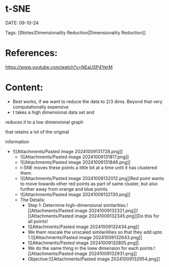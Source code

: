
# t-SNE


DATE:  09-10-24


Tags: [[Notes/Dimensionality Reduction|Dimensionality Reduction]]

# References:

https://www.youtube.com/watch?v=NEaUSP4YerM


# Content:
- Best works, if we want to reduce the data to 2/3 dims. Beyond that very computationally expensive
- t takes a high dimensional data set and

reduces it to a low dimensional graph

that retains a lot of the original

information
- ![[Attachments/Pasted image 20241009131728.png]]
	- ![[Attachments/Pasted image 20241009131817.png]]
	- ![[Attachments/Pasted image 20241009131846.png]]
	- t-SNE moves these points a little bit at a time until it has clustered them.
	- ![[Attachments/Pasted image 20241009132012.png]]Red point wants to move towards other red points as part of same cluster, but also further away from orange and blue points.
	- ![[Attachments/Pasted image 20241009132130.png]]
	- The Details:
		- Step 1: Determine high-dimensional similarities.![[Attachments/Pasted image 20241009132321.png]]![[Attachments/Pasted image 20241009132345.png]]Do this for all points!
		- ![[Attachments/Pasted image 20241009132434.png]]
		- We them rescale the unscaled similarilities so that they add upto 1.![[Attachments/Pasted image 20241009132643.png]]
		- ![[Attachments/Pasted image 20241009132805.png]]
		- We do the same thing in the loew dimension for each points:![[Attachments/Pasted image 20241009132931.png]]
		- Objective:![[Attachments/Pasted image 20241009132954.png]]





